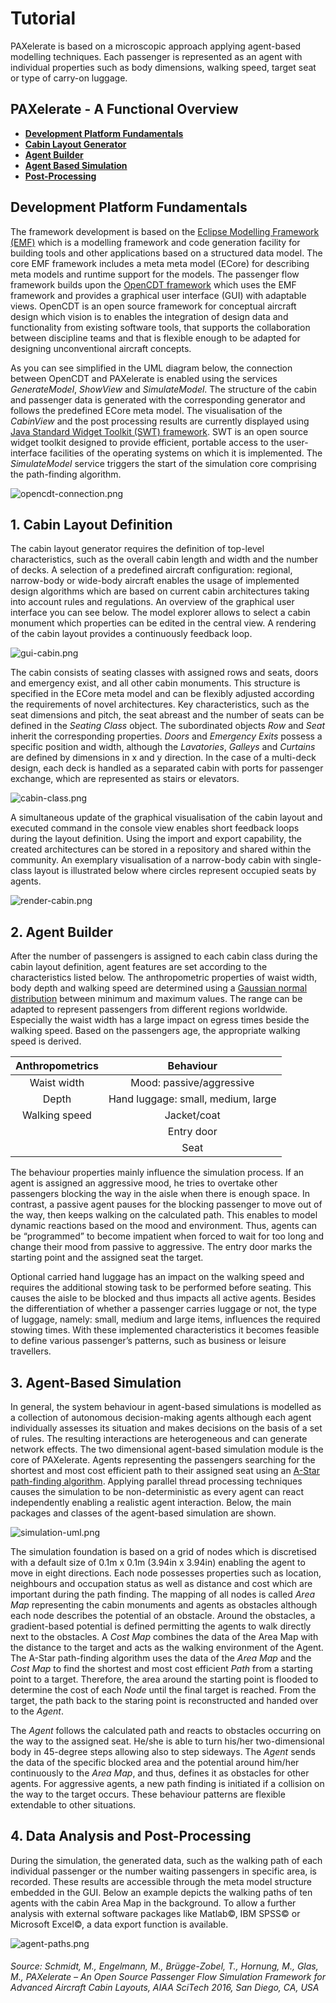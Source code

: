 # Tutorial

PAXelerate is based on a microscopic approach applying agent-based modelling techniques. Each passenger is represented as an agent with individual properties such as body dimensions, walking speed, target seat or type of carry-on luggage.

## PAXelerate - A Functional Overview

* [**Development Platform Fundamentals**](#markdown-header-Development-Platform-Fundamentals)
* [**Cabin Layout Generator**](#markdown-header-1.-Cabin-Layout-Definition) 
* [**Agent Builder**](#markdown-header-2.-Agent-Builder)
* [**Agent Based Simulation**](#markdown-header-3.-Agent-Based-Simulation)
* [**Post-Processing**](#markdown-header-4.-Data-Analysis-and-Post-Processing)

## Development Platform Fundamentals

The framework development is based on the [Eclipse Modelling Framework (EMF)](http://www.eclipse.org/ecp/) which is a modelling framework and code generation facility for building tools and other applications based on a structured data model. The core EMF framework includes a meta meta model (ECore) for describing meta models and runtime support for the models. The passenger flow framework builds upon the [OpenCDT framework](https://bitbucket.org/opencdt/opencdt) which uses the EMF framework and provides a graphical user interface (GUI) with adaptable views. OpenCDT is an open source framework for conceptual aircraft design which vision is to enables the integration of design data and functionality from existing software tools, that supports the collaboration between discipline teams and that is flexible enough to be adapted for designing unconventional aircraft concepts.

As you can see simplified in the UML diagram below, the connection between OpenCDT and PAXelerate is enabled using the services *GenerateModel*, *ShowView* and *SimulateModel*. The structure of the cabin and passenger data is generated with the corresponding generator and follows the predefined ECore meta model. The visualisation of the *CabinView* and the post processing results are currently displayed using [Java Standard Widget Toolkit (SWT) framework](https://www.eclipse.org/swt). SWT is an open source widget toolkit designed to provide efficient, portable access to the user-interface facilities of the operating systems on which it is implemented. The *SimulateModel* service triggers the start of the simulation core comprising the path-finding algorithm.

![opencdt-connection.png](images/opencdt-connection.png)

## 1. Cabin Layout Definition ##

The cabin layout generator requires the definition of top-level characteristics, such as the overall cabin length and width and the number of decks. A selection of a predefined aircraft configuration: regional, narrow-body or wide-body aircraft enables the usage of implemented design algorithms which are based on current cabin architectures taking into account rules and regulations. An overview of the graphical user interface you can see below. The model explorer allows to select a cabin monument which properties can be edited in the central view. A rendering of the cabin layout provides a continuously feedback loop.

![gui-cabin.png](images/gui-cabin.png)

The cabin consists of seating classes with assigned rows and seats, doors and emergency exist, and all other cabin monuments. This structure is specified in the ECore meta model and can be flexibly adjusted according the requirements of novel architectures. Key characteristics, such as the seat dimensions and pitch, the seat abreast and the number of seats can be defined in the *Seating Class* object. The subordinated objects *Row* and *Seat* inherit the corresponding properties. *Doors* and *Emergency Exits* possess a specific position and width, although the *Lavatories*, *Galleys* and *Curtains* are defined by dimensions in x and y direction. In the case of a multi-deck design, each deck is handled as a separated cabin with ports for passenger exchange, which are represented as stairs or elevators.

![cabin-class.png](images/cabin-class.png)

A simultaneous update of the graphical visualisation of the cabin layout and executed command in the console view enables short feedback loops during the layout definition. Using the import and export capability, the created architectures can be stored in a repository and shared within the community. An exemplary visualisation of a narrow-body cabin with single-class layout is illustrated below where circles represent occupied seats by agents.

![render-cabin.png](images/render-cabin.png)

## 2. Agent Builder ##

After the number of passengers is assigned to each cabin class during the cabin layout definition, agent features are set according to the characteristics listed below. The anthropometric properties of waist width, body depth and walking speed are determined using a [Gaussian normal distribution](gaussian.md) between minimum and maximum values. The range can be adapted to represent passengers from different regions worldwide. Especially the waist width has a large impact on egress times beside the walking speed. Based on the passengers age, the appropriate walking speed is derived.


| Anthropometrics  | Behaviour  |  
|:---:|:---:|
|  Waist width | Mood: passive/aggressive  |
|  Depth | Hand luggage: small, medium, large  |  
|  Walking speed | Jacket/coat  | 
|   | Entry door  |
|   | Seat  |  

The behaviour properties mainly influence the simulation process. If an agent is assigned an aggressive mood, he tries to overtake other passengers blocking the way in the aisle when there is enough space. In contrast, a passive agent pauses for the blocking passenger to move out of the way, then keeps walking on the calculated path. This enables to model dynamic reactions based on the mood and environment. Thus, agents can be “programmed” to become impatient when forced to wait for too long and change their mood from passive to aggressive. The entry door marks the starting point and the assigned seat the target.

Optional carried hand luggage has an impact on the walking speed and requires the additional stowing task to be performed before seating. This causes the aisle to be blocked and thus impacts all active agents. Besides the differentiation of whether a passenger carries luggage or not, the type of luggage, namely: small, medium and large items, influences the required stowing times. With these implemented characteristics it becomes feasible to define various passenger’s patterns, such as business or leisure travellers.

## 3. Agent-Based Simulation ##

In general, the system behaviour in agent-based simulations is modelled as a collection of autonomous decision-making agents although each agent individually assesses its situation and makes decisions on the basis of a set of rules. The resulting interactions are heterogeneous and can generate network effects. The two dimensional agent-based simulation module is the core of PAXelerate. Agents representing the passengers searching for the shortest and most cost efficient path to their assigned seat using an [A-Star path-finding algorithm](https://en.wikipedia.org/wiki/A*_search_algorithm). Applying parallel thread processing techniques causes the simulation to be non-deterministic as every agent can react independently enabling a realistic agent interaction. Below, the main packages and classes of the agent-based simulation are shown.

![simulation-uml.png](images/simulation-uml.png)

The simulation foundation is based on a grid of nodes which is discretised with a default size of 0.1m x 0.1m (3.94in x 3.94in) enabling the agent to move in eight directions. Each node possesses properties such as location, neighbours and occupation status as well as distance and cost which are important during the path finding. The mapping of all nodes is called *Area Map* representing the cabin monuments and agents as obstacles although each node describes the potential of an obstacle. Around the obstacles, a gradient-based potential is defined permitting the agents to walk directly next to the obstacles. A *Cost Map* combines the data of the Area Map with the distance to the target and acts as the walking environment of the Agent. The A-Star path-finding algorithm uses the data of the *Area Map* and the *Cost Map* to find the shortest and most cost efficient *Path* from a starting point to a target. Therefore, the area around the starting point is flooded to determine the cost of each *Node* until the final target is reached. From the target, the path back to the staring point is reconstructed and handed over to the *Agent*.

The *Agent* follows the calculated path and reacts to obstacles occurring on the way to the assigned seat. He/she is able to turn his/her two-dimensional body in 45-degree steps allowing also to step sideways. The *Agent* sends the data of the specific blocked area and the potential around him/her continuously to the *Area Map*, and thus, defines it as obstacles for other agents. For aggressive agents, a new path finding is initiated if a collision on the way to the target occurs. These behaviour patterns are flexible extendable to other situations.

## 4. Data Analysis and Post-Processing ##

During the simulation, the generated data, such as the walking path of each individual passenger or the number waiting passengers in specific area, is recorded. These results are accessible through the meta model structure embedded in the GUI. Below an example depicts the walking paths of ten agents with the cabin Area Map in the background. To allow a further analysis with external software packages like Matlab©, IBM SPSS© or Microsoft Excel©, a data export function is available.

![agent-paths.png](images/agent-paths.png)



###### Source: Schmidt, M., Engelmann, M., Brügge-Zobel, T., Hornung, M., Glas, M., PAXelerate – An Open Source Passenger Flow Simulation Framework for Advanced Aircraft Cabin Layouts, AIAA SciTech 2016, San Diego, CA, USA

